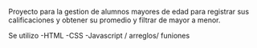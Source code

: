 Proyecto para la gestion de alumnos mayores de edad para registrar sus calificaciones y obtener su promedio y filtrar de mayor a menor.


Se utilizo 
-HTML
-CSS
-Javascript / arreglos/ funiones 
